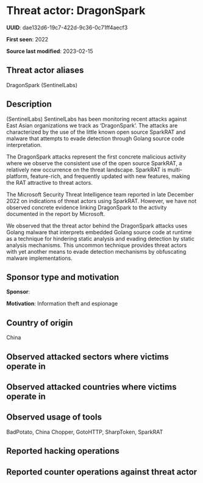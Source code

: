 # Threat actor: DragonSpark

**UUID**: dae132d6-19c7-422d-9c36-0c71ff4aecf3

**First seen**: 2022

**Source last modified**: 2023-02-15

## Threat actor aliases

DragonSpark (SentinelLabs)

## Description

(SentinelLabs) SentinelLabs has been monitoring recent attacks against East Asian organizations we track as ‘DragonSpark’. The attacks are characterized by the use of the little known open source SparkRAT and malware that attempts to evade detection through Golang source code interpretation.

The DragonSpark attacks represent the first concrete malicious activity where we observe the consistent use of the open source SparkRAT, a relatively new occurrence on the threat landscape. SparkRAT is multi-platform, feature-rich, and frequently updated with new features, making the RAT attractive to threat actors.

The Microsoft Security Threat Intelligence team reported in late December 2022 on indications of threat actors using SparkRAT. However, we have not observed concrete evidence linking DragonSpark to the activity documented in the report by Microsoft.

We observed that the threat actor behind the DragonSpark attacks uses Golang malware that interprets embedded Golang source code at runtime as a technique for hindering static analysis and evading detection by static analysis mechanisms. This uncommon technique provides threat actors with yet another means to evade detection mechanisms by obfuscating malware implementations.

## Sponsor type and motivation

**Sponsor**: 

**Motivation**: Information theft and espionage


## Country of origin

China

## Observed attacked sectors where victims operate in



## Observed attacked countries where victims operate in



## Observed usage of tools

BadPotato, China Chopper, GotoHTTP, SharpToken, SparkRAT

## Reported hacking operations



## Reported counter operations against threat actor





